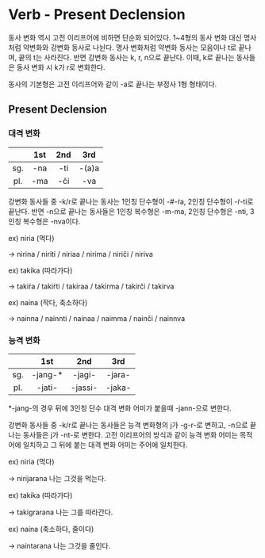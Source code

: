 # Verb - Present Declension



동사 변화 역시 고전 이리프어에 비하면 단순화 되어있다. 1~4형의 동사 변화 대신 명사처럼 약변화와 강변화 동사로 나뉜다. 명사 변화처럼 약변화 동사는 모음이나 t로 끝나며, 끝의 t는 사라진다. 반면 강변화 동사는 k, r, n으로 끝난다. 이때, k로 끝나는 동사들은 동사 변화 시 k가 r로 변화한다.

동사의 기본형은 고전 이리프어와 같이 -a로 끝나는 부정사 1형 형태이다.



## Present Declension



### 대격 변화

|      | 1st  | 2nd  |  3rd  |
| :--: | :--: | :--: | :---: |
| sg.  | -na  | -ti  | -(a)a |
| pl.  | -ma  | -či  |  -va  |



강변화 동사들 중 -k/r로 끝나는 동사는 1인칭 단수형이 -#-&#7769;a, 2인칭 단수형이 -&#7769;-ti로 끝난다. 반면 -n으로 끝나는 동사들은 1인칭 복수형은 -m-ma, 2인칭 단수형은 -nti, 3인칭 복수형은 -nva이다.



ex) niria (먹다)

→ nirina / niriti / niriaa / nirima / niriči / niriva



ex) takika (따라가다)

→ taki&#7769;a / taki&#7769;ti / takiraa / takirma / takirči / takirva



ex) naina (작다, 축소하다)

→ nainna / nainnti / nainaa / naimma / nainči / nainnva



### 능격 변화

|      |   1st   |   2nd   |  3rd   |
| :--: | :-----: | :-----: | :----: |
| sg.  | -jang-* | -jagi-  | -jara- |
| pl.  | -jati-  | -jassi- | -jaka- |



*-jang-의 경우 뒤에 3인칭 단수 대격 변화 어미가 붙을때 -jann-으로 변한다.

강변화 동사들 중 -k/r로 끝나는 동사들은 능격 변화형의 j가 -g-r-로 변하고, -n으로 끝나는 동사들은 j가 -nt-로 변한다. 고전 이리프어의 방식과 같이 능격 변화 어미는 목적어에 일치하고 그 뒤에 붙는 대격 변화 어미는 주어에 일치한다.



ex) niria (먹다)

→ nirijarana 나는 그것을 먹는다.



ex) takika (따라가다)

→ takigrarana 나는 그를 따라간다.



ex) naina (축소하다, 줄이다)

→ naintarana 나는 그것을 줄인다.